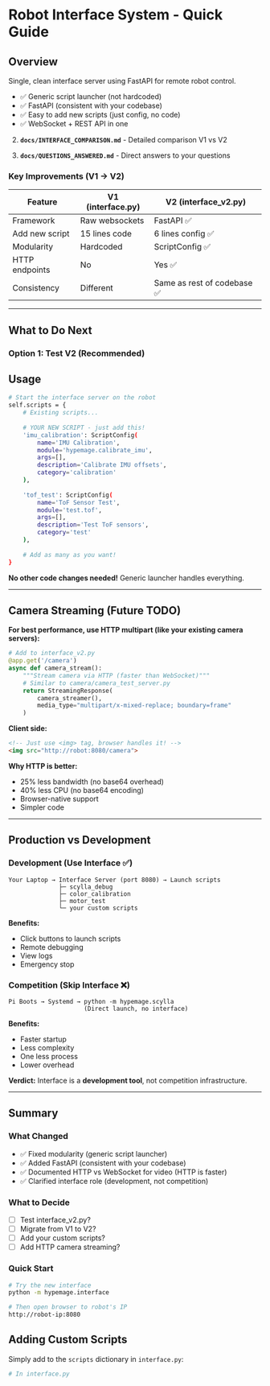 # Robot Interface System - Quick Guide

## Overview

Single, clean interface server using FastAPI for remote robot control.
   - ✅ Generic script launcher (not hardcoded)
   - ✅ FastAPI (consistent with your codebase)
   - ✅ Easy to add new scripts (just config, no code)
   - ✅ WebSocket + REST API in one
   
2. **`docs/INTERFACE_COMPARISON.md`** - Detailed comparison V1 vs V2

3. **`docs/QUESTIONS_ANSWERED.md`** - Direct answers to your questions

### Key Improvements (V1 → V2)

| Feature | V1 (interface.py) | V2 (interface_v2.py) |
|---------|-------------------|----------------------|
| Framework | Raw websockets | FastAPI ✅ |
| Add new script | 15 lines code | 6 lines config ✅ |
| Modularity | Hardcoded | ScriptConfig ✅ |
| HTTP endpoints | No | Yes ✅ |
| Consistency | Different | Same as rest of codebase ✅ |

---

## What to Do Next

### Option 1: Test V2 (Recommended)

## Usage

```bash
# Start the interface server on the robot
self.scripts = {
    # Existing scripts...
    
    # YOUR NEW SCRIPT - just add this!
    'imu_calibration': ScriptConfig(
        name='IMU Calibration',
        module='hypemage.calibrate_imu',
        args=[],
        description='Calibrate IMU offsets',
        category='calibration'
    ),
    
    'tof_test': ScriptConfig(
        name='ToF Sensor Test',
        module='test.tof',
        args=[],
        description='Test ToF sensors',
        category='test'
    ),
    
    # Add as many as you want!
}
```

**No other code changes needed!** Generic launcher handles everything.

---

## Camera Streaming (Future TODO)

**For best performance, use HTTP multipart (like your existing camera servers):**

```python
# Add to interface_v2.py
@app.get('/camera')
async def camera_stream():
    """Stream camera via HTTP (faster than WebSocket)"""
    # Similar to camera/camera_test_server.py
    return StreamingResponse(
        camera_streamer(),
        media_type="multipart/x-mixed-replace; boundary=frame"
    )
```

**Client side:**
```html
<!-- Just use <img> tag, browser handles it! -->
<img src="http://robot:8080/camera">
```

**Why HTTP is better:**
- 25% less bandwidth (no base64 overhead)
- 40% less CPU (no base64 encoding)
- Browser-native support
- Simpler code

---

## Production vs Development

### Development (Use Interface ✅)

```
Your Laptop → Interface Server (port 8080) → Launch scripts
              ├─ scylla_debug
              ├─ color_calibration
              ├─ motor_test
              └─ your custom scripts
```

**Benefits:**
- Click buttons to launch scripts
- Remote debugging
- View logs
- Emergency stop

### Competition (Skip Interface ❌)

```
Pi Boots → Systemd → python -m hypemage.scylla
                     (Direct launch, no interface)
```

**Benefits:**
- Faster startup
- Less complexity
- One less process
- Lower overhead

**Verdict:** Interface is a **development tool**, not competition infrastructure.

---

## Summary

### What Changed

- ✅ Fixed modularity (generic script launcher)
- ✅ Added FastAPI (consistent with your codebase)
- ✅ Documented HTTP vs WebSocket for video (HTTP is faster)
- ✅ Clarified interface role (development, not competition)

### What to Decide

- [ ] Test interface_v2.py?
- [ ] Migrate from V1 to V2?
- [ ] Add your custom scripts?
- [ ] Add HTTP camera streaming?

### Quick Start

```bash
# Try the new interface
python -m hypemage.interface

# Then open browser to robot's IP
http://robot-ip:8080
```

## Adding Custom Scripts

Simply add to the `scripts` dictionary in `interface.py`:

```python
# In interface.py
